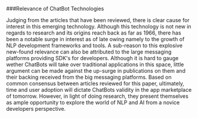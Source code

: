 ###Relevance of ChatBot Technologies

Judging from the articles that have been reviewed, there is clear cause for interest in this emerging technology. Although this technology is not new in regards to research and its origins reach back as far as 1966, there has been a notable surge in interest as of late owing namely to the growth of NLP development frameworks and tools. A sub-reason to this explosive new-found relevance can also be attributed to the large messaging platforms providing SDK's for developers. Although it is hard to gauge wether ChatBots will take over traditional applications in this space, little argument can be made against the up-surge in publications on them and their backing received from the big messaging platforms. Based on common consensus between articles reviewed for this paper, ultimately, time and user adoption will  dictate ChatBots validity in the app marketplace of tomorrow. However, in light of doing research, they present themselves as ample opportunity to explore the world of NLP and AI from a novice developers perspective. 



